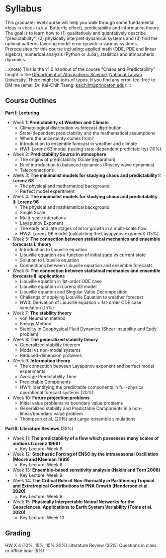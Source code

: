 # Syllabus 

This graduate-level course will help you walk through some fundamental ideas in chaos (a.k.a. Butterfly effect), predictability and information theory. The goal is to learn how to (1) qualitatively and quantatively describe "predictability", (2) physically interpret dynamical systems and (3) find the optimal patterns favoring model error growth in various systems. Prerequisites for this course including: applied math (ODE, PDE and linear algebra), numerical analysis (Python or Julia), statistics and atmospheric dynamics.   


:::{note}
This is the v1.0 handout of the course "Chaos and Predictability" taught in the [Department of Atmospheric Science](http://www.as.ntu.edu.tw/index.php/eng), [National Taiwan University](https://www.ntu.edu.tw/chinese2007/english/index.html). There might be tons of typos. If you find any error, feel free to DM me (email Dr. Kai-Chih Tseng: kaichiht@princeton.edu)
:::

## Course Outlines
__Part I: Lecturing__
* Week 1: __Predictability of Weather and Climate__
	* Climatological distribution vs forecast distribution 
    * State-dependent predictability and the mathematical assumptions 
    * Where the uncertainty comes from?
    * Introduction to ensemble forecast in weather and climate
    * HW1: Lorenz 63 model (testing state-dependent predictability) (10%)    
* Week 2: __Predictability Source in atmosphere__
	* The origins of predictability (Scale Separation)
	* Brief introduction to balanced dynamics (Rossby wave dynamics)
	* Teleconnections 
* Week 3: __The minimalist models for studying chaos and predictability I: Lorenz 63__  
  	* The physical and mathematical background
    * Perfect model experitment
* Week 4: __The minimalist models for studying chaos and predictability II: Lorenz 96__
	* The physical and mathematical background
	* Single Scale
	* Multi-scale interations
	* Layapunov Exponent
	* The early and late stages of error growth in a multi-scale flow. 
	* HW2: Lorenz 96 model (calculating the Layapynov exponent) (15%)
* Week 5: __The connection between statistical mechanics and ensemble forecasts I: theory__
	* Introduction to Liouville equation 
	* Liouville equation as a function of initial state vs current state 
	* Solution to Liouville equation
	* Connections between Liouville equation and ensemble forecasts
* Week 6: __The connection between statistical mechanics and ensemble forecasts II: applications__
	* Liouville equation in 1st-order ODE case
	* Liouville equation in Lorenz 63 model
	* Liouville equation and Singular Value Decomposition
	* Challengs of applying Liouville Equation to weather forecast
	* HW3: Derivation of Liouville equation + 1st-order ODE case simulation (15%)
* Week 7: __The stability theory__
	* von Neumann method
	* Energy Method
	* Stability in Geophysical Fluid Dynamics (Shear instability and Eady problem)
* Week 8: __The generalized stability theory__
	* Generalized stability theorem
	* Modal vs non-modal systems
    * Reduced-dimension problems
* Week 9: __Information theory__
	* The connection between Layapunov exponent and perfect model experiments
	* Average Predictability Time
	* Predictable Components
	* HW4: Identifying the predictable components in full-physics operational forecast systems (20%)
* Week 10: __Future projection problems__
	* Initial value problems vs boundary value problems
	* Generalized stability and Predictable Components in a non-linear/boundary value problem
	* Thompson et al. (2015) and Large-ensemble simulations 



__Part II: Literature Reviews__ (35%)
* Week 11: __The predictability of a flow which possesses many scales of motions (Lorenz 1969)__
	* Key Lecture: Week 8	
* Week 12: __Stochastic Forcing of ENSO by the Intraseasonal Oscillation (Moore and Kleeman 1999)__
	* Key Lecture: Week 9
* Week 13: __Ensemble-based sensitivity analysis (Hakim and Torn 2008)__
	* Key Lecture: Week 9
* Week 14: __The Critical Role of Non-Normality in Partitioning Tropical and Extratropical Contributions to PNA Growth (Henderson et al. 2020)__
	* Key Lecture: Week 9
* Week 15: __Physically Interpretable Neural Networks for the Geosciences: Applications to Earth System Variability (Toms et al. 2020)__
	* Key Lecture: Week 10

## Grading
HW X 4 (10%, 15%, 15% 20%)
Literature Review (35%)
Questions in class or office hour (5%)
